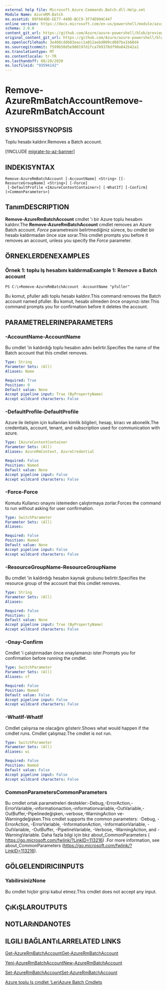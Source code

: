 ```yaml
---
external help file: Microsoft.Azure.Commands.Batch.dll-Help.xml
Module Name: AzureRM.Batch
ms.assetid: 89F604DD-EE77-440D-BCC9-3F74D994C447
online version: https://docs.microsoft.com/en-us/powershell/module/azurerm.batch/remove-azurermbatchaccount
schema: 2.0.0
content_git_url: https://github.com/Azure/azure-powershell/blob/preview/src/ResourceManager/AzureBatch/Commands.Batch/help/Remove-AzureRmBatchAccount.md
original_content_git_url: https://github.com/Azure/azure-powershell/blob/preview/src/ResourceManager/AzureBatch/Commands.Batch/help/Remove-AzureRmBatchAccount.md
ms.openlocfilehash: 3e460cddb83eacc1a012aebd009cd087ba1b68d4
ms.sourcegitcommit: f599b50d5e980197d1fca769378df90a842b42a1
ms.translationtype: MT
ms.contentlocale: tr-TR
ms.lasthandoff: 08/20/2020
ms.locfileid: "93594142"
---
```

# <span data-ttu-id="89761-101">Remove-AzureRmBatchAccount</span><span class="sxs-lookup"><span data-stu-id="89761-101">Remove-AzureRmBatchAccount</span></span>

## <span data-ttu-id="89761-102">SYNOPSIS</span><span class="sxs-lookup"><span data-stu-id="89761-102">SYNOPSIS</span></span>
<span data-ttu-id="89761-103">Toplu hesabı kaldırır.</span><span class="sxs-lookup"><span data-stu-id="89761-103">Removes a Batch account.</span></span>

[!INCLUDE [migrate-to-az-banner](../../includes/migrate-to-az-banner.md)]

## <span data-ttu-id="89761-104">INDEKI</span><span class="sxs-lookup"><span data-stu-id="89761-104">SYNTAX</span></span>

```
Remove-AzureRmBatchAccount [-AccountName] <String> [[-ResourceGroupName] <String>] [-Force]
 [-DefaultProfile <IAzureContextContainer>] [-WhatIf] [-Confirm] [<CommonParameters>]
```

## <span data-ttu-id="89761-105">Tanım</span><span class="sxs-lookup"><span data-stu-id="89761-105">DESCRIPTION</span></span>
<span data-ttu-id="89761-106">**Remove-AzureRmBatchAccount** cmdlet 'ı bir Azure toplu hesabını kaldırır.</span><span class="sxs-lookup"><span data-stu-id="89761-106">The **Remove-AzureRmBatchAccount** cmdlet removes an Azure Batch account.</span></span>
<span data-ttu-id="89761-107">*Force* parametresini belirtmediğiniz sürece, bu cmdlet bir hesabı kaldırmadan önce size sorar.</span><span class="sxs-lookup"><span data-stu-id="89761-107">This cmdlet prompts you before it removes an account, unless you specify the *Force* parameter.</span></span>

## <span data-ttu-id="89761-108">ÖRNEKLERDEN</span><span class="sxs-lookup"><span data-stu-id="89761-108">EXAMPLES</span></span>

### <span data-ttu-id="89761-109">Örnek 1: toplu Iş hesabını kaldırma</span><span class="sxs-lookup"><span data-stu-id="89761-109">Example 1: Remove a Batch account</span></span>
```
PS C:\>Remove-AzureRmBatchAccount -AccountName "pfuller"
```

<span data-ttu-id="89761-110">Bu komut, pfuller adlı toplu hesabı kaldırır.</span><span class="sxs-lookup"><span data-stu-id="89761-110">This command removes the Batch account named pfuller.</span></span>
<span data-ttu-id="89761-111">Bu komut, hesabı silmeden önce onayınızı ister.</span><span class="sxs-lookup"><span data-stu-id="89761-111">This command prompts you for confirmation before it deletes the account.</span></span>

## <span data-ttu-id="89761-112">PARAMETRELERINE</span><span class="sxs-lookup"><span data-stu-id="89761-112">PARAMETERS</span></span>

### <span data-ttu-id="89761-113">-AccountName</span><span class="sxs-lookup"><span data-stu-id="89761-113">-AccountName</span></span>
<span data-ttu-id="89761-114">Bu cmdlet 'in kaldırdığı toplu hesabın adını belirtir.</span><span class="sxs-lookup"><span data-stu-id="89761-114">Specifies the name of the Batch account that this cmdlet removes.</span></span>

```yaml
Type: String
Parameter Sets: (All)
Aliases: Name

Required: True
Position: 0
Default value: None
Accept pipeline input: True (ByPropertyName)
Accept wildcard characters: False
```

### <span data-ttu-id="89761-115">-DefaultProfile</span><span class="sxs-lookup"><span data-stu-id="89761-115">-DefaultProfile</span></span>
<span data-ttu-id="89761-116">Azure ile iletişim için kullanılan kimlik bilgileri, hesap, kiracı ve abonelik.</span><span class="sxs-lookup"><span data-stu-id="89761-116">The credentials, account, tenant, and subscription used for communication with azure.</span></span>

```yaml
Type: IAzureContextContainer
Parameter Sets: (All)
Aliases: AzureRmContext, AzureCredential

Required: False
Position: Named
Default value: None
Accept pipeline input: False
Accept wildcard characters: False
```

### <span data-ttu-id="89761-117">-Force</span><span class="sxs-lookup"><span data-stu-id="89761-117">-Force</span></span>
<span data-ttu-id="89761-118">Komutu Kullanıcı onayını istemeden çalıştırmaya zorlar.</span><span class="sxs-lookup"><span data-stu-id="89761-118">Forces the command to run without asking for user confirmation.</span></span>

```yaml
Type: SwitchParameter
Parameter Sets: (All)
Aliases: 

Required: False
Position: Named
Default value: None
Accept pipeline input: False
Accept wildcard characters: False
```

### <span data-ttu-id="89761-119">-ResourceGroupName</span><span class="sxs-lookup"><span data-stu-id="89761-119">-ResourceGroupName</span></span>
<span data-ttu-id="89761-120">Bu cmdlet 'in kaldırdığı hesabın kaynak grubunu belirtir.</span><span class="sxs-lookup"><span data-stu-id="89761-120">Specifies the resource group of the account that this cmdlet removes.</span></span>

```yaml
Type: String
Parameter Sets: (All)
Aliases: 

Required: False
Position: 1
Default value: None
Accept pipeline input: True (ByPropertyName)
Accept wildcard characters: False
```

### <span data-ttu-id="89761-121">-Onay</span><span class="sxs-lookup"><span data-stu-id="89761-121">-Confirm</span></span>
<span data-ttu-id="89761-122">Cmdlet 'i çalıştırmadan önce onaylamanızı ister.</span><span class="sxs-lookup"><span data-stu-id="89761-122">Prompts you for confirmation before running the cmdlet.</span></span>

```yaml
Type: SwitchParameter
Parameter Sets: (All)
Aliases: cf

Required: False
Position: Named
Default value: False
Accept pipeline input: False
Accept wildcard characters: False
```

### <span data-ttu-id="89761-123">-WhatIf</span><span class="sxs-lookup"><span data-stu-id="89761-123">-WhatIf</span></span>
<span data-ttu-id="89761-124">Cmdlet çalışırsa ne olacağını gösterir.</span><span class="sxs-lookup"><span data-stu-id="89761-124">Shows what would happen if the cmdlet runs.</span></span>
<span data-ttu-id="89761-125">Cmdlet çalışmaz.</span><span class="sxs-lookup"><span data-stu-id="89761-125">The cmdlet is not run.</span></span>

```yaml
Type: SwitchParameter
Parameter Sets: (All)
Aliases: wi

Required: False
Position: Named
Default value: False
Accept pipeline input: False
Accept wildcard characters: False
```

### <span data-ttu-id="89761-126">CommonParameters</span><span class="sxs-lookup"><span data-stu-id="89761-126">CommonParameters</span></span>
<span data-ttu-id="89761-127">Bu cmdlet ortak parametreleri destekler:-Debug,-ErrorAction,-ErrorVariable,-ınformationaction,-ınformationvariable,-OutVariable,-OutBuffer,-Pipelinedeğişken,-verbose,-WarningAction ve-Warningdeğişken.</span><span class="sxs-lookup"><span data-stu-id="89761-127">This cmdlet supports the common parameters: -Debug, -ErrorAction, -ErrorVariable, -InformationAction, -InformationVariable, -OutVariable, -OutBuffer, -PipelineVariable, -Verbose, -WarningAction, and -WarningVariable.</span></span> <span data-ttu-id="89761-128">Daha fazla bilgi için bkz about_CommonParameters ( https://go.microsoft.com/fwlink/?LinkID=113216) .</span><span class="sxs-lookup"><span data-stu-id="89761-128">For more information, see about_CommonParameters (https://go.microsoft.com/fwlink/?LinkID=113216).</span></span>

## <span data-ttu-id="89761-129">GÖLGELENDIRICI</span><span class="sxs-lookup"><span data-stu-id="89761-129">INPUTS</span></span>

### <span data-ttu-id="89761-130">Yabilirsiniz</span><span class="sxs-lookup"><span data-stu-id="89761-130">None</span></span>
<span data-ttu-id="89761-131">Bu cmdlet hiçbir girişi kabul etmez.</span><span class="sxs-lookup"><span data-stu-id="89761-131">This cmdlet does not accept any input.</span></span>

## <span data-ttu-id="89761-132">ÇıKıŞLAR</span><span class="sxs-lookup"><span data-stu-id="89761-132">OUTPUTS</span></span>

## <span data-ttu-id="89761-133">NOTLARıNDA</span><span class="sxs-lookup"><span data-stu-id="89761-133">NOTES</span></span>

## <span data-ttu-id="89761-134">ILGILI BAĞLANTıLAR</span><span class="sxs-lookup"><span data-stu-id="89761-134">RELATED LINKS</span></span>

[<span data-ttu-id="89761-135">Get-AzureRmBatchAccount</span><span class="sxs-lookup"><span data-stu-id="89761-135">Get-AzureRmBatchAccount</span></span>](./Get-AzureRmBatchAccount.md)

[<span data-ttu-id="89761-136">Yeni-AzureRmBatchAccount</span><span class="sxs-lookup"><span data-stu-id="89761-136">New-AzureRmBatchAccount</span></span>](./New-AzureRmBatchAccount.md)

[<span data-ttu-id="89761-137">Set-AzureRmBatchAccount</span><span class="sxs-lookup"><span data-stu-id="89761-137">Set-AzureRmBatchAccount</span></span>](./Set-AzureRmBatchAccount.md)

[<span data-ttu-id="89761-138">Azure toplu Iş cmdlet 'Leri</span><span class="sxs-lookup"><span data-stu-id="89761-138">Azure Batch Cmdlets</span></span>](./AzureRM.Batch.md)


